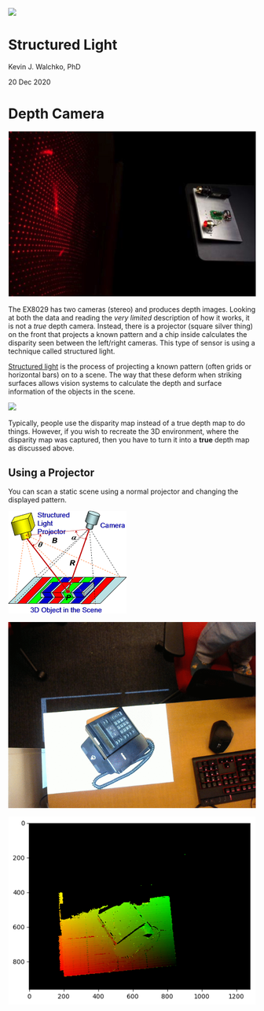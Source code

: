 ![](header.png)

# Structured Light

Kevin J. Walchko, PhD

20 Dec 2020

# Depth Camera

![](pics/JPLstructredlight.jpg)

The EX8029 has two cameras (stereo) and produces depth images. Looking at both the data and reading the *very limited* description of how it works, it is not a *true* depth camera. Instead, there is a projector (square silver thing) on the front that projects a known pattern and a chip inside calculates the disparity seen between the left/right cameras. This type of sensor is using a technique called structured light. 

[Structured light](https://en.wikipedia.org/wiki/Structured_light) is the process of projecting a known pattern (often grids or horizontal bars) on to a scene. The way that these deform when striking surfaces allows vision systems to calculate the depth and surface information of the objects in the scene.

![](pics/depth.gif)

Typically, people use the disparity map instead of a true depth map to do things. However, if you wish to recreate the 3D environment, where the disparity map was captured, then you have to turn it into a **true** depth map as discussed above.


## Using a Projector

You can scan a static scene using a normal projector and changing the displayed pattern.

![](3d-pics/structure-light-scene.png)

![](3d-pics/scan-1.gif)

![](3d-pics/scan_xy.png)

```python

```

